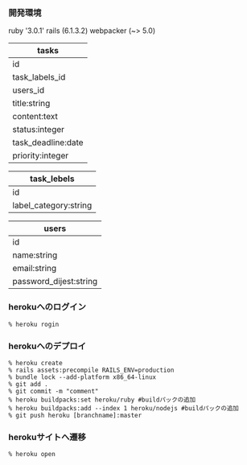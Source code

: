 ### 開発環境
ruby '3.0.1'
rails (6.1.3.2)
webpacker (~> 5.0)

| tasks           |
| --------------- |
| id              |
| task_labels_id  |
| users_id        |
| title:string    |
| content:text    |
| status:integer   |
| task_deadline:date   |
| priority:integer |

| task_lebels           |
| --------------------- |
| id                    |
| label_category:string |

| users                  |
| ---------------------- |
| id                     |
| name:string            |
| email:string           |
| password_dijest:string |

### herokuへのログイン
```
% heroku rogin
```
### herokuへのデプロイ
```
% heroku create
% rails assets:precompile RAILS_ENV=production
% bundle lock --add-platform x86_64-linux
% git add .
% git commit -m "comment"
% heroku buildpacks:set heroku/ruby #buildパックの追加
% heroku buildpacks:add --index 1 heroku/nodejs #buildパックの追加
% git push heroku [branchname]:master
```
###  herokuサイトへ遷移
```
% heroku open
```
